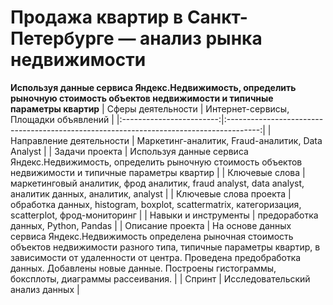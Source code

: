# Продажа квартир в Санкт-Петербурге — анализ рынка недвижимости
**Используя данные сервиса Яндекс.Недвижимость, определить рыночную стоимость объектов  недвижимости и типичные параметры квартир**
| Сферы деятельности       | Интернет-сервисы, Площадки объявлений                                                  |
|:------------------------:|:--------------------------------------------------------------------------------------:|
| Направление деятельности | Маркетинг-аналитик, Fraud-аналитик, Data Analyst                                       |
| Задачи проекта           | Используя данные сервиса Яндекс.Недвижимость, определить рыночную стоимость объектов 
недвижимости и типичные параметры квартир                                                                           |
| Ключевые слова           | маркетинговый аналитик, фрод аналитик, fraud analyst, data analyst, аналитик данных, аналитик, analyst |
| Ключевые слова проекта   | обработка данных, histogram, boxplot, scattermatrix, категоризация, scatterplot,  фрод-мониторинг                     |
| Навыки и инструменты     | предоработка данных, Python, Pandas                                                      |
| Описание проекта         | На основе данных сервиса Яндекс.Недвижимость определена рыночная стоимость объектов недвижимости разного типа, типичные параметры квартир, в зависимости от удаленности от центра. Проведена предобработка данных. Добавлены новые данные. Построены гистограммы, боксплоты, диаграммы рассеивания. |
| Спринт                    | Исследовательский анализ данных                                                            |
